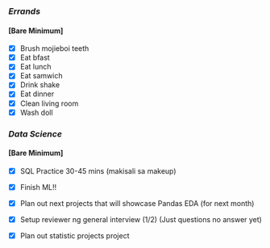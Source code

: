 ### *Errands*
#### [Bare Minimum]
* [x] Brush mojieboi teeth
* [x] Eat bfast
* [x] Eat lunch
* [x] Eat samwich
* [x] Drink shake
* [x] Eat dinner
* [x] Clean living room
* [x] Wash doll
### *Data Science*
#### [Bare Minimum]
* [x] SQL Practice 30-45 mins (makisali sa makeup)
* [x] Finish ML!!
* [x] Plan out next projects that will showcase Pandas EDA (for next month)
* [x] Setup reviewer ng general interview (1/2) (Just questions no answer yet)
* [x] Plan out statistic projects project



